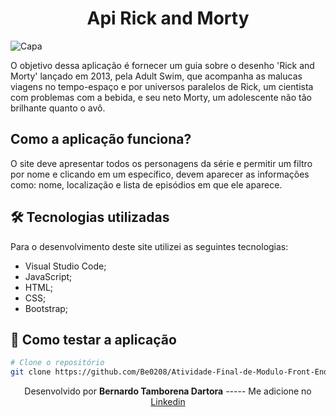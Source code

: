 <h1 align="center">Api Rick and Morty</h1>

![Capa](https://user-images.githubusercontent.com/66806696/134559799-5c8ce36b-031d-48a1-bfb8-9616dfe9e317.png)

O objetivo dessa aplicação é fornecer um guia sobre o desenho 'Rick and Morty' lançado em 2013, pela Adult Swim, que acompanha as malucas viagens no tempo-espaço e por universos paralelos de Rick, um cientista com problemas com a bebida, e seu neto Morty, um adolescente não tão brilhante quanto o avô.

## Como a aplicação funciona?

O site deve apresentar todos os personagens da série e permitir um filtro por nome e clicando em um específico, devem aparecer as informações como: nome, localização e lista de episódios em que ele aparece.

## 🛠 Tecnologias utilizadas

Para o desenvolvimento deste site utilizei as seguintes tecnologias:

- Visual Studio Code;
- JavaScript;
- HTML;
- CSS;
- Bootstrap;

## 🚀 Como testar a aplicação

```bash
# Clone o repositório
git clone https://github.com/Be0208/Atividade-Final-de-Modulo-Front-End-3

```

<p align= center>
Desenvolvido por <strong>Bernardo Tamborena Dartora</strong>   -----   Me adicione no <a href="https://www.linkedin.com/in/bernardo-dartora-550376291/"target="_blank">Linkedin</a>
</p>

